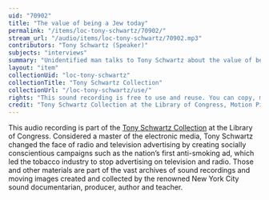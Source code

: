 ```yaml
---
uid: "70902"
title: "The value of being a Jew today"
permalink: "/items/loc-tony-schwartz/70902/"
stream_url: "/audio/items/loc-tony-schwartz/70902.mp3"
contributors: "Tony Schwartz (Speaker)"
subjects: "interviews"
summary: "Unidentified man talks to Tony Schwartz about the value of being Jewish today -- connected to a past that gives you values, future that gives you something new. Appears to be helping Schwartz to construct an ad promoting Judaism."
layout: "item"
collectionUid: "loc-tony-schwartz"
collectionTitle: "Tony Schwartz Collection"
collectionUrl: "/loc-tony-schwartz/use/"
rights: "This sound recording is free to use and reuse. You can copy, modify, distribute and perform the work, even for commercial purposes, all without asking permission. Attribution is recommended but not required."
credit: "Tony Schwartz Collection at the Library of Congress, Motion Picture, Broadcasting and Recorded Sound Division."
---
```


This audio recording is part of the [Tony Schwartz Collection](https://www.loc.gov/rr/record/schwartzcollection.html) at the Library of Congress. Considered a master of the electronic media, Tony Schwartz changed the face of radio and television advertising by creating socially conscientious campaigns such as the nation’s first anti-smoking ad, which led the tobacco industry to stop advertising on television and radio. Those and other materials are part of the vast archives of sound recordings and moving images created and collected by the renowned New York City sound documentarian, producer, author and teacher.